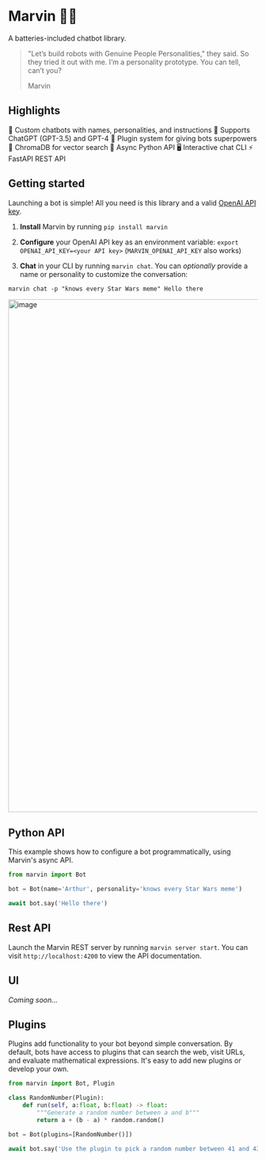 #  Marvin 🤖💬

A batteries-included chatbot library.

> "Let’s build robots with Genuine People Personalities," they said. So they tried it out with me. I’m a personality prototype. You can tell, can’t you?
>
> Marvin

## Highlights

🤖 Custom chatbots with names, personalities, and instructions
📡 Supports ChatGPT (GPT-3.5) and GPT-4
🔌 Plugin system for giving bots superpowers
🌈 ChromaDB for vector search
🐍 Async Python API
🖥️ Interactive chat CLI
⚡️ FastAPI REST API

## Getting started

Launching a bot is simple! All you need is this library and a valid [OpenAI API key](https://platform.openai.com/account/api-keys). 

1. **Install** Marvin by running `pip install marvin`

2. **Configure** your OpenAI API key as an environment variable: `export OPENAI_API_KEY=<your API key>` (`MARVIN_OPENAI_API_KEY` also works)

3. **Chat** in your CLI by running `marvin chat`. You can *optionally* provide a name or personality to customize the conversation:

```shell
marvin chat -p "knows every Star Wars meme" Hello there
```
<img width="1034" alt="image" src="https://user-images.githubusercontent.com/153965/226232390-c98ffee3-c272-42fa-befb-70d94bebfda7.png">


## Python API

This example shows how to configure a bot programmatically, using Marvin's async API.

```python
from marvin import Bot

bot = Bot(name='Arthur', personality='knows every Star Wars meme')

await bot.say('Hello there')
```

## Rest API

Launch the Marvin REST server by running `marvin server start`. You can visit `http://localhost:4200` to view the API documentation.

## UI

*Coming soon...*
## Plugins

Plugins add functionality to your bot beyond simple conversation. By default, bots have access to plugins that can search the web, visit URLs, and evaluate mathematical expressions. It's easy to add new plugins or develop your own.

```python
from marvin import Bot, Plugin

class RandomNumber(Plugin):
    def run(self, a:float, b:float) -> float:
        """Generate a random number between a and b"""
        return a + (b - a) * random.random()

bot = Bot(plugins=[RandomNumber()])

await bot.say('Use the plugin to pick a random number between 41 and 43')
```
